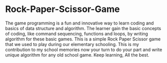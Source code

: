 # Rock-Paper-Scissor-Game
The game programming is a fun and innovative way to learn coding and basics of data structure and algorithm. The learner gain the basic concepts of coding, like command sequencing, functions and loops, by writing algorithm for these basic games. This is a simple Rock Paper Scissor game that we used to play during our elementary schooling. This is my contribution to my school memories now your turn to do your part and write unique algorithm for any old school game. Keep learning, All the best.
